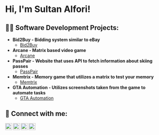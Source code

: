 <h1>Hi, I'm Sultan Alfori! <br/>

<h2>👨‍💻 Software Development Projects:</h2>

- <b>Bid2Buy - Bidding system similar to eBay</b>
  - [Bid2Buy](https://github.com/Alfori/BidToBuy)
- <b>Arcane - Matrix based video game</b>
  - [Arcane](https://github.com/Alfori/Arcane)
- <b>PassPair - Website that uses API to fetch information about skiing passes</b>
  - [PassPair](https://github.com/Alfori/PassPair)
- <b>Memtrix - Memory game that utilizes a matrix to test your memory</b>
  - [Memtrix](https://github.com/Alfori/Memtrix)
- <b>GTA Automation - Utilizes screenshots taken from the game to automate tasks</b>
  - [GTA Automation](https://github.com/Alfori/GTAAutomation)

<h2> 🤳 Connect with me:</h2>

[<img align="left" alt="JoshMadakor | YouTube" width="22px" src="https://cdn.jsdelivr.net/npm/simple-icons@v3/icons/youtube.svg" />][youtube]
[<img align="left" alt="JoshMadakor | Twitter" width="22px" src="https://cdn.jsdelivr.net/npm/simple-icons@v3/icons/twitter.svg" />][twitter]
[<img align="left" alt="JoshMadakor | LinkedIn" width="22px" src="https://cdn.jsdelivr.net/npm/simple-icons@v3/icons/linkedin.svg" />][linkedin]
[<img align="left" alt="JoshMadakor | Instagram" width="22px" src="https://cdn.jsdelivr.net/npm/simple-icons@v3/icons/instagram.svg" />][instagram]

[twitter]: https://twitter.com/joshmadakor
[youtube]: https://www.youtube.com/c/joshmadakor
[instagram]: https://www.instagram.com/joshmadakor/
[linkedin]: https://linkedin.com/in/joshmadakor
